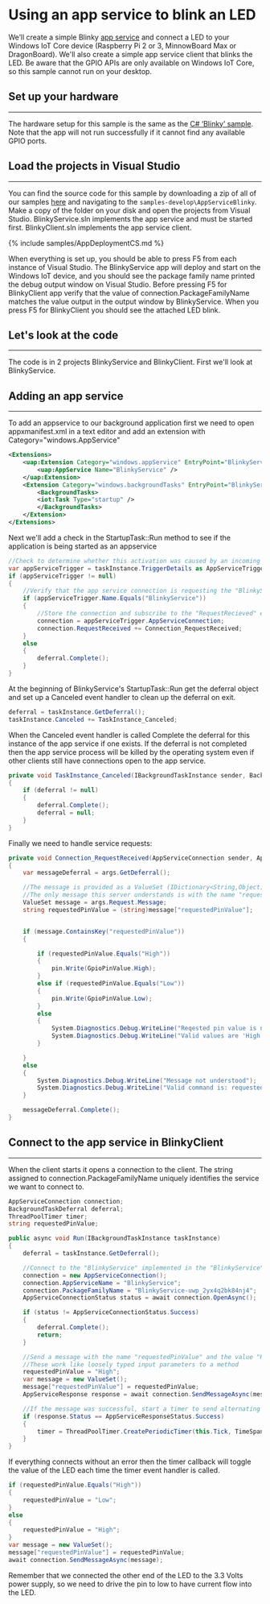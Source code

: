 # Using an app service to blink an LED
We’ll create a simple Blinky [app service](https://docs.microsoft.com/en-us/windows/uwp/launch-resume/how-to-create-and-consume-an-app-service) and connect a LED to your Windows IoT Core device (Raspberry Pi 2 or 3, MinnowBoard Max or DragonBoard). We'll also create a simple app service client that blinks the LED. Be aware that the GPIO APIs are only available on Windows IoT Core, so this sample cannot run on your desktop.

## Set up your hardware
___
The hardware setup for this sample is the same as the [C# ‘Blinky’ sample]({{site.baseurl}}/{{page.lang}}/Samples/helloblinky).
Note that the app will not run successfully if it cannot find any available GPIO ports.

## Load the projects in Visual Studio
___

You can find the source code for this sample by downloading a zip of all of our samples [here](https://github.com/ms-iot/samples/archive/develop.zip) and navigating to the `samples-develop\AppServiceBlinky`.  Make a copy of the folder on your disk and open the projects from Visual Studio.  BlinkyService.sln implements the app service and must be started first.  BlinkyClient.sln implements the app service client.

{% include samples/AppDeploymentCS.md %}

When everything is set up, you should be able to press F5 from each instance of Visual Studio.  The BlinkyService app will deploy and start on the Windows IoT device, and you should see the package family name printed the debug output window on Visual Studio.  Before pressing F5 for BlinkyClient app verify that the value of connection.PackageFamilyName matches the value output in the output window by BlinkyService.  When you press F5 for BlinkyClient you should see the attached LED blink.

## Let's look at the code
___
The code is in 2 projects BlinkyService and BlinkyClient.  First we'll look at BlinkyService.

## Adding an app service
___
To add an appservice to our background application first we need to open appxmanifest.xml in a text editor and add an extension with Category="windows.AppService"

```XML
<Extensions>
    <uap:Extension Category="windows.appService" EntryPoint="BlinkyService.StartupTask">
        <uap:AppService Name="BlinkyService" />
    </uap:Extension>
    <Extension Category="windows.backgroundTasks" EntryPoint="BlinkyService.StartupTask">
        <BackgroundTasks>
        <iot:Task Type="startup" />
        </BackgroundTasks>
    </Extension>
</Extensions>
```

Next we'll add a check in the StartupTask::Run method to see if the application is being started as an appservice

```C#
//Check to determine whether this activation was caused by an incoming app service connection
var appServiceTrigger = taskInstance.TriggerDetails as AppServiceTriggerDetails;
if (appServiceTrigger != null)
{
    //Verify that the app service connection is requesting the "BlinkyService" that this class provides
    if (appServiceTrigger.Name.Equals("BlinkyService"))
    {
        //Store the connection and subscribe to the "RequestRecieved" event to be notified when clients send messages
        connection = appServiceTrigger.AppServiceConnection;
        connection.RequestReceived += Connection_RequestReceived;
    }
    else
    {
        deferral.Complete();
    }
}
```

At the beginning of BlinkyService's StartupTask::Run get the deferral object and set up a Canceled event handler to clean up the deferral on exit.

```C#
deferral = taskInstance.GetDeferral();
taskInstance.Canceled += TaskInstance_Canceled;
```

When the Canceled event handler is called Complete the deferral for this instance of the app service if one exists.  If the deferral is not completed then the app service process will be killed by the operating system even if other clients still have connections open to the app service.

```C#
private void TaskInstance_Canceled(IBackgroundTaskInstance sender, BackgroundTaskCancellationReason reason)
{
    if (deferral != null)
    {
        deferral.Complete();
        deferral = null;
    }
}
```

Finally we need to handle service requests:

```C#
private void Connection_RequestReceived(AppServiceConnection sender, AppServiceRequestReceivedEventArgs args)
{
    var messageDeferral = args.GetDeferral();

    //The message is provided as a ValueSet (IDictionary<String,Object)
    //The only message this server understands is with the name "requestedPinValue" and values of "Low" and "High"
    ValueSet message = args.Request.Message;
    string requestedPinValue = (string)message["requestedPinValue"];


    if (message.ContainsKey("requestedPinValue"))
    {

        if (requestedPinValue.Equals("High"))
        {
            pin.Write(GpioPinValue.High);
        }
        else if (requestedPinValue.Equals("Low"))
        {
            pin.Write(GpioPinValue.Low);
        }
        else
        {
            System.Diagnostics.Debug.WriteLine("Reqested pin value is not understood: " + requestedPinValue);
            System.Diagnostics.Debug.WriteLine("Valid values are 'High' and 'Low'");
        }

    }
    else
    {
        System.Diagnostics.Debug.WriteLine("Message not understood");
        System.Diagnostics.Debug.WriteLine("Valid command is: requestedPinValue");
    }

    messageDeferral.Complete();
}
```

## Connect to the app service in BlinkyClient
___
When the client starts it opens a connection to the client.  The string assigned to connection.PackageFamilyName uniquely identifies the service we want to connect to.

```C#
AppServiceConnection connection;
BackgroundTaskDeferral deferral;
ThreadPoolTimer timer;
string requestedPinValue;

public async void Run(IBackgroundTaskInstance taskInstance)
{
    deferral = taskInstance.GetDeferral();

    //Connect to the "BlinkyService" implemented in the "BlinkyService" solution
    connection = new AppServiceConnection();
    connection.AppServiceName = "BlinkyService";
    connection.PackageFamilyName = "BlinkyService-uwp_2yx4q2bk84nj4";
    AppServiceConnectionStatus status = await connection.OpenAsync();

    if (status != AppServiceConnectionStatus.Success)
    {
        deferral.Complete();
        return;
    }

    //Send a message with the name "requestedPinValue" and the value "High"
    //These work like loosely typed input parameters to a method
    requestedPinValue = "High";
    var message = new ValueSet();
    message["requestedPinValue"] = requestedPinValue;
    AppServiceResponse response = await connection.SendMessageAsync(message);

    //If the message was successful, start a timer to send alternating requestedPinValues to blink the LED
    if (response.Status == AppServiceResponseStatus.Success)
    {
        timer = ThreadPoolTimer.CreatePeriodicTimer(this.Tick, TimeSpan.FromMilliseconds(500));
    }
}
```

If everything connects without an error then the timer callback will toggle the value of the LED each time the timer event handler is called.

```C#
if (requestedPinValue.Equals("High"))
{
    requestedPinValue = "Low";
}
else
{
    requestedPinValue = "High";
}
var message = new ValueSet();
message["requestedPinValue"] = requestedPinValue;
await connection.SendMessageAsync(message);
```

Remember that we connected the other end of the LED to the 3.3 Volts power supply, so we need to drive the pin to low to have current flow into the LED.

